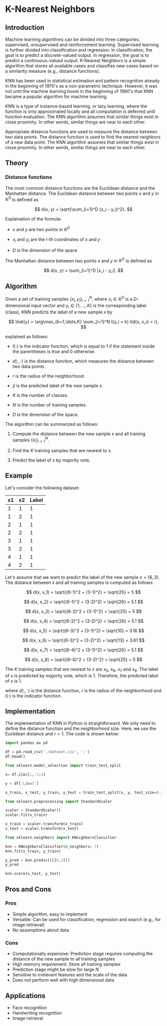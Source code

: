 # K-Nearest Neighbors

## Introduction

Machine learning algorithms can be divided into three categories: supervised, unsupervised and reinforcement learning. Supervised learning is further divided into classification and regression. In classification, the goal is to predict a discrete-valued output. In regression, the goal is to predict a continuous-valued output. K-Nearest Neighbors is a simple algorithm that stores all available cases and classifies new cases based on a similarity measure (e.g., distance functions). 

KNN has been used in statistical estimation and pattern recognition already in the beginning of 1970's as a non-parametric technique. However, it was not until the machine learning boom in the beginning of 1990's that KNN became a popular algorithm for machine learning.

KNN is a type of instance-based learning, or lazy learning, where the function is only approximated locally and all computation is deferred until function evaluation. The KNN algorithm assumes that similar things exist in close proximity. In other words, similar things are near to each other.



Appropriate distance functions are used to measure the distance between two data points. The distance function is used to find the nearest neighbors of a new data point. The KNN algorithm assumes that similar things exist in close proximity. In other words, similar things are near to each other.



## Theory

### Distance functions

The most common distance functions are the Euclidean distance and the Manhattan distance. The Euclidean distance between two points $x$ and $y$ in $\mathbb{R}^D$ is defined as

$$
d(x, y) = \sqrt{\sum_{i=1}^D (x_i - y_i)^2}.
$$

Explaination of the formula:

* $x$ and $y$ are two points in $\mathbb{R}^D$

* $x_i$ and $y_i$ are the $i$-th coordinates of $x$ and $y$

* $D$ is the dimension of the space


The Manhattan distance between two points $x$ and $y$ in $\mathbb{R}^D$ is defined as

$$
d(x, y) = \sum_{i=1}^D |x_i - y_i|.
$$

## Algorithm

Given a set of training samples $\{x_i, y_i\}_{i=1}^N$, where $x_i \in \mathbb{R}^D$ is a $D$-dimensional input vector and $y_i \in \{1, \dots, K\}$ is the corresponding label (class), KNN predicts the label of a new sample $x$ by

$$
\hat{y} = \arg\max_{k=1,\dots,K} \sum_{i=1}^N I(y_i = k) I(d(x, x_i) < r),
$$

explained as follows:

* $I(\cdot)$ is the indicator function, which is equal to 1 if the statement inside the parentheses is true and 0 otherwise.

* $d(\cdot, \cdot)$ is the distance function, which measures the distance between two data points.

* $r$ is the radius of the neighborhood.

* $\hat{y}$ is the predicted label of the new sample $x$.

* $K$ is the number of classes.

* $N$ is the number of training samples.

* $D$ is the dimension of the space.

The algorithm can be summarized as follows:

1. Compute the distance between the new sample $x$ and all training samples $\{x_i\}_{i=1}^N$.

2. Find the $K$ training samples that are nearest to $x$.

3. Predict the label of $x$ by majority vote.

## Example

Let's consider the following dataset:

| x1 | x2 | Label |
| --- | --- | --- |
| 1 | 1 | 1 |
| 1 | 2 | 1 |
| 2 | 1 | 1 |
| 2 | 2 | 1 |
| 3 | 1 | 1 |
| 3 | 2 | 1 |
| 4 | 1 | 1 |
| 4 | 2 | 1 |

Let's assume that we want to predict the label of the new sample $x = (6, 3)$. The distance between $x$ and all training samples is computed as follows:

$$
d(x, x_1) = \sqrt{(6-1)^2 + (3-1)^2} = \sqrt{25} = 5
$$

$$
d(x, x_2) = \sqrt{(6-1)^2 + (3-2)^2} = \sqrt{26} = 5.1
$$

$$
d(x, x_3) = \sqrt{(6-2)^2 + (3-1)^2} = \sqrt{25} = 5
$$

$$
d(x, x_4) = \sqrt{(6-2)^2 + (3-2)^2} = \sqrt{26} = 5.1
$$

$$
d(x, x_5) = \sqrt{(6-3)^2 + (3-1)^2} = \sqrt{10} = 3.16
$$

$$
d(x, x_6) = \sqrt{(6-3)^2 + (3-2)^2} = \sqrt{13} = 3.61
$$

$$
d(x, x_7) = \sqrt{(6-4)^2 + (3-1)^2} = \sqrt{26} = 5.1
$$

$$
d(x, x_8) = \sqrt{(6-4)^2 + (3-2)^2} = \sqrt{25} = 5
$$

The $K$ training samples that are nearest to $x$ are $x_5$, $x_6$, $x_7$ and $x_8$. The label of $x$ is predicted by majority vote, which is 1. Therefore, the predicted label of $x$ is 1.


where $d(\cdot, \cdot)$ is the distance function, $r$ is the radius of the neighborhood and $I(\cdot)$ is the indicator function.

## Implementation

The implementation of KNN in Python is straightforward. We only need to define the distance function and the neighborhood size. Here, we use the Euclidean distance and $r=1$. The code is shown below:

```python
import pandas as pd

df = pd.read_csv('./dataset.csv', ';')
df.head()

from sklearn.model_selection import train_test_split

x= df.iloc[:, 1:3]

y = df['Label']

x_train, x_test, y_train, y_test = train_test_split(x, y, test_size=0.2)

from sklearn.preprocessing import StandardScaler

scaler = StandardScaler()
scaler.fit(x_train)

x_train = scaler.transform(x_train)
x_test = scaler.transform(x_test)

from sklearn.neighbors import KNeighborsClassifier

knn = KNeighborsClassifier(n_neighbors= 7)
knn.fit(x_train, y_train)

y_pred = knn.predict([[6,3]])
y_pred

knn.score(x_test, y_test)
```

## Pros and Cons

### Pros

* Simple algorithm, easy to implement
* Versatile: Can be used for classification, regression and search (e.g., for image retrieval)
* No assumptions about data. 

### Cons

* Computationally expensive: Prediction stage requires computing the distance of the new sample to all training samples
* High memory requirement: Store all training samples
* Prediction stage might be slow for large $N$
* Sensitive to irrelevant features and the scale of the data
* Does not perform well with high dimensional data

## Applications

* Face recognition
* Handwriting recognition
* Image retrieval


